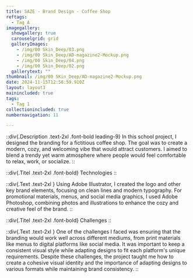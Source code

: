 ```yaml
---
title: SAZE - Brand Design - Coffee Shop
reftags:
  - Tag A
imagegallery:
  showgallery: true
  carouselgrid: grid
  galleryImages:
    - /img/00 Skin_Deep/03.png
    - /img/00 Skin_Deep/AD-magazine2-Mockup.png
    - /img/00 Skin_Deep/04.png
    - /img/00 Skin_Deep/02.png
  gallerytext: ""
thumbnail: /img/00 SKin_Deep/AD-magazine2-Mockup.png
date: 2024-11-15T12:58:59.910Z
layout: layout3
mainincluded: true
tags:
  - Tag 1
collectionincluded: true
numbernavigation: 11

---
```

::div{.Description .text-2xl .font-bold leading-9}
In this school project, I designed the branding for a fictitious coffee shop. The goal was to create a modern, cozy, and welcoming vibe that would attract customers. I aimed to blend a trendy yet warm atmosphere where people would feel comfortable to relax, work, or socialize.
::  

::div{.Titel .text-2xl .font-bold}
Technologies
::

::div{.Text .text-2xl }
Using Adobe Illustrator, I created the logo and other key brand elements, focusing on clean lines and modern typography. For promotional materials, menus, and social media graphics, I used Adobe Photoshop, combining photos and illustrations to enhance the cozy and creative feel of the brand.
:: 


::div{.Titel .text-2xl .font-bold}
Challenges
::

::div{.Text .text-2xl }
One of the challenges I faced was ensuring that the branding would work well across different mediums, from print materials like menus to digital platforms like social media. It was important to keep a consistent visual style while adapting designs to fit each platform's unique requirements. Despite these challenges, the project taught me how to create a cohesive visual identity and the importance of adapting designs to various formats while maintaining brand consistency.
:: 